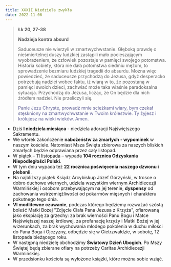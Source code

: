 ```yaml
---
title: XXXII Niedziela zwykła
date: 2022-11-06
---
```


> **Łk 20, 27-38**
>
> **Nadzieja kontra absurd**
>
> Saduceusze nie wierzyli w zmartwychwstanie. Głęboką prawdę o nieśmiertelnej duszy ludzkiej zastąpili mało pocieszającym wyobrażeniem, że człowiek pozostaje w pamięci swojego potomstwa. Historia kobiety, która nie dała potomstwa siedmiu mężom, to sprowadzenie bezmiaru ludzkiej tragedii do absurdu. Można więc powiedzieć, że saduceusze przychodzą do Jezusa, gdyż desperacko potrzebują nadziei wobec faktu, iż wiarą w to, że pozostaną w pamięci swoich dzieci, zachwiać może taka właśnie paradoksalna sytuacja. Przychodzą do Jezusa, licząc, że On będzie dla nich źródłem nadziei. Nie przeliczyli się.
>
> <span style="color: #666699;"> Panie Jezu Chryste, prowadź mnie scieżkami wiary, bym czekał stęskniony na zmartwychwstanie w Twoim królestwie. Ty żyjesz i królujesz na wieki wieków. Amen.
> &nbsp;

- Dziś **I niedziela miesiąca** - niedziela adoracji Najświętszego Sakramentu.
- We wtorek zakończenie **nabożeństw za zmarłych - wypominek** w naszym kościele. Natomiast Msza Święta zbiorowa za naszych bliskich zmarłych będzie odprawiana przez cały listopad.
- W piątek – <u>11 listopada</u> – wypada **104 rocznica Odzyskania Niepodległości Polski**.
- W tym dniu wypada też **22 rocznica poświęcenia naszego dzwonu i plebanii**.
- Na najbliższy piątek Ksiądz Arcybiskup Józef Górzyński, w trosce o dobro duchowe wiernych, udziela wszystkim wiernym Archidiecezji Warmińskiej i osobom przebywającym na jej terenie, **dyspensy** od zachowania wstrzemięźliwości od pokarmów mięsnych i charakteru pokutnego tego dnia.
- **VI modlitewne czuwanie**, podczas którego będziemy rozważać szóstą boleść Matki Bożej "Zdjęcie Ciała Pana Jezusa z Krzyża", ofiarowaną jako ekspiację za grzechy: za brak wierności Panu Bogu i Matce Najświętszej naszej królowej, za profanację krzyży i Matki Bożej w jej wizerunkach, za brak wychowania młodego pokolenia w duchu miłości do Pana Boga i Ojczyzny, odbędzie się w Gietrzwałdzie, w sobotę, 12 listopada bieżącego roku.
- W następną niedzielę obchodzimy **Światowy Dzień Ubogich**. Po Mszy Świętej będą zbierane ofiary na potrzeby Caritas Archidiecezji Warmińskiej.
- W przedsionku kościoła są wyłożone książki, które można sobie wziąć.
